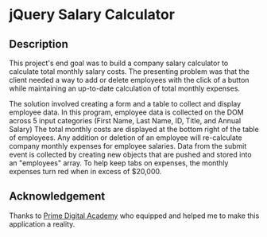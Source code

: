 # jQuery Salary Calculator

## Description

This project's end goal was to build a company salary calculator to calculate total monthly salary costs. The presenting problem was that the client needed a way to add or delete employees with the click of a button while maintaining an up-to-date calculation of total monthly expenses.

The solution involved creating a form and a table to collect and display employee data. In this program, employee data is collected on the DOM across 5 input categories (First Name, Last Name, ID, Title, and Annual Salary) The total monthly costs are displayed at the bottom right of the table of employees. Any addition or deletion of an employee will re-calculate company monthly expenses for employee salaries. Data from the submit event is collected by creating new objects that are pushed and stored into an "employees" array. To help keep tabs on expenses, the monthly expenses turn red when in excess of \$20,000.


## Acknowledgement

Thanks to [Prime Digital Academy](www.primeacademy.io) who equipped and helped me to make this application a reality.
